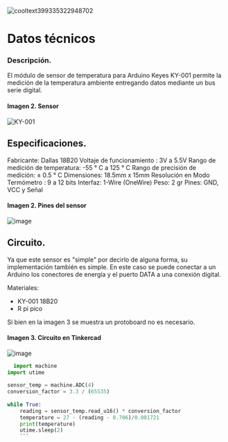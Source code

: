 
![cooltext399335322948702](https://user-images.githubusercontent.com/84939760/144688840-36fd0fd0-7520-4ec9-832f-42d9a91aba05.png)

# Datos técnicos 
### Descripción.

El módulo de sensor de temperatura para Arduino Keyes KY-001 permite la medición de la temperatura ambiente entregando datos mediante un bus serie digital.

#### Imagen 2. Sensor
![KY-001](https://user-images.githubusercontent.com/84939760/144689319-44c2afce-084f-49cd-ad2e-e952edb6968b.png)

## Especificaciones.

Fabricante: Dallas 18B20
Voltaje de funcionamiento : 3V a 5.5V
Rango de medición de temperatura: -55 ° C a 125 ° C
Rango de precisión de medición: ± 0.5 ° C
Dimensiones: 18.5mm x 15mm
Resolución en Modo Termómetro : 9 a 12 bits
Interfaz: 1-Wire (OneWire)
Peso: 2 gr
Pines: GND, VCC y Señal

#### Imagen 2. Pines del sensor
![image](https://user-images.githubusercontent.com/84939760/144693689-b554dc31-3c78-4b22-bbac-46e9f54e507b.png)

## Circuito.
Ya que este sensor es "simple" por decirlo de alguna forma, su implementación también es simple.
En este caso se puede conectar a un Arduino los conectores de energía y el puerto DATA a una conexión digital.

Materiales:
- KY-001 18B20
- R pi pico

Si bien en la imagen 3 se muestra un protoboard no es necesario.

#### Imagen 3. Circuito en Tinkercad
![image](https://user-images.githubusercontent.com/84939760/144695219-109fa0bd-8e0f-42b6-8593-4372684578ee.png)

```python
  import machine
import utime
 
sensor_temp = machine.ADC(4)
conversion_factor = 3.3 / (65535)
 
while True:
    reading = sensor_temp.read_u16() * conversion_factor 
    temperature = 27 - (reading - 0.706)/0.001721
    print(temperature)
    utime.sleep(2)                          
    ```
